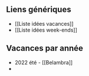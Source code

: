 ## Liens génériques

- [[Liste idées vacances]]
- [[Liste idées week-ends]]

## Vacances par année
- 2022 été - [[Belambra]]
- 